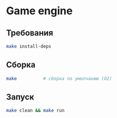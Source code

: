 # Game engine


## Требования

```bash
make install-deps
```

## Сборка

```bash
make          # сборка по умолчанию (O2)
```

## Запуск

```bash
make clean && make run
```